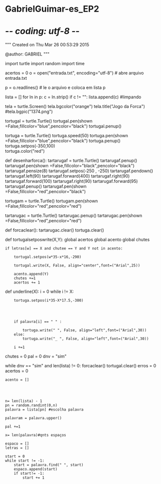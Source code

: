 # GabrielGuimar-es_EP2
# -*- coding: utf-8 -*-
"""
Created on Thu Mar 26 00:53:29 2015

@author: GABRIEL
"""

import turtle
import random
import time


acertos = 0
o = open("entrada.txt", encoding="utf-8") # abre arquivo entrada.txt

p = o.readlines()  # le o arquivo e coloca em lista p 

lista = []
for ln in p:
    c = ln.strip()
    if c != "":
        lista.append(c) #limpando
        
tela = turtle.Screen() 
tela.bgcolor("orange")
tela.title("Jogo da Forca")
#tela.bgpic("1374.png")

tortugal = turtle.Turtle()
tortugal.pen(shown =False,fillcolor="blue",pencolor="black")
tortugal.penup()


tortuga = turtle.Turtle()
tortuga.speed(50)
tortuga.pen(shown =False,fillcolor="blue",pencolor="black")
tortuga.penup()
tortuga.setpos(-350,100)   
tortuga.color("red")

def desenharforca():
    tartarugaf = turtle.Turtle()
    tartarugaf.penup()
    tartarugaf.pen(shown =False,fillcolor="black",pencolor="black")
    tartarugaf.pensize(8)
    tartarugaf.setpos(-250 , -250)
    tartarugaf.pendown()
    tartarugaf.left(90)
    tartarugaf.forward(400)
    tartarugaf.right(90)
    tartarugaf.forward(100)
    tartarugaf.right(90)
    tartarugaf.forward(95)
    tartarugaf.penup()
    tartarugaf.pen(shown =False,fillcolor="red",pencolor="black")  
    
tortugam = turtle.Turtle()
tortugam.pen(shown =False,fillcolor="red",pencolor="red")


tartarugac = turtle.Turtle()
tartarugac.penup()
tartarugac.pen(shown =False,fillcolor="red",pencolor="red")

def forcaclear():
    tartarugac.clear()
    tortuga.clear()
    
def tortugalsetposwrite(X,Y):
    global acertos
    global acento
    global chutes
    
    if letras[w] == X and chutee == Y and Y not in acento:
        
        tortugal.setpos(w*35-x*16,-290)
                    
        tortugal.write(X, False, align="center",font=("Arial",25))
        
        acento.append(Y)
        chutes +=1                   
        acertos += 1
    
def underline(X):
    i = 0
    while i != X:
        
        
        
        tortuga.setpos(i*35-X*17.5,-300)
        
    
    
 
        if palavra[i] == " " :
            
            tortuga.write(" ", False, align="left",font=("Arial",30))
        else:
            tortuga.write("_ ", False, align="left",font=("Arial",30))
            
        i +=1 
    
 
chutes = 0
pal = 0
dnv = "sim"

while dnv == "sim" and len(lista) != 0:
    forcaclear()
    tortugal.clear()
    erros = 0
    acertos = 0
    
    acento = []
    
    
    

    n= len(lista) - 1
    pn = random.randint(0,n)
    palavra = lista[pn] #escolha palavra
    
    palavram = palavra.upper()
    
    pal +=1
    
    x= len(palavra)#qnts espaços
    
    espaco = []
    letras = []
    
    start = 0
    while start != -1:
        start = palavra.find(" ", start)
        espaco.append(start)
        if start!= -1:
            start += 1
            
